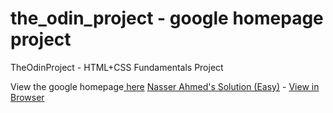 # the_odin_project - google homepage project
TheOdinProject - HTML+CSS Fundamentals Project

View the google homepage<a href="https://snasser97.github.io/google-homepage/" target="_blank"> here</a>
[Nasser Ahmed's Solution (Easy)](https://github.com/SNasser97/google-homepage) - [View in Browser](https://snasser97.github.io/google-homepage/)
